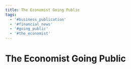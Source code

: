 ```yaml
---
title: The Economist Going Public
tags:
  - '#business_publication'
  - '#financial_news'
  - '#going_public'
  - '#the_economist'
---
```

# The Economist Going Public

